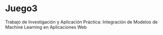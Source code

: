 # Juego3
Trabajo de Investigación y Aplicación Práctica: Integración de Modelos de Machine Learning en Aplicaciones Web
